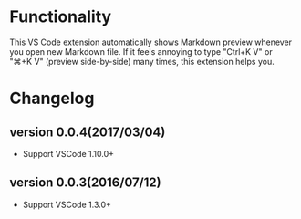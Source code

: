 # Functionality

This VS Code extension automatically shows Markdown preview whenever you open new Markdown file. If it feels annoying to type "Ctrl+K V" or "⌘+K V" (preview side-by-side) many times, this extension helps you.

# Changelog

## version 0.0.4(2017/03/04)

- Support VSCode 1.10.0+

## version 0.0.3(2016/07/12)

- Support VSCode 1.3.0+
